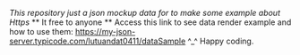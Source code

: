 *This repository just a json mockup data for to make some example about Https*
** It free to anyone **
Access this link to see data render example and how to use them:
https://my-json-server.typicode.com/lutuandat0411/dataSample
^_^ Happy coding.
